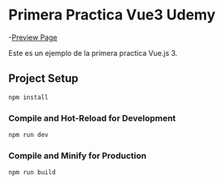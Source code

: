 # Primera Practica Vue3 Udemy

-[Preview Page](https://primera-practica-vue3.netlify.app/)

Este es un ejemplo de la primera practica Vue.js 3.

## Project Setup

```sh
npm install
```

### Compile and Hot-Reload for Development

```sh
npm run dev
```

### Compile and Minify for Production

```sh
npm run build
```

